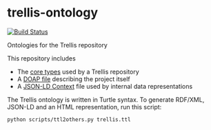 # trellis-ontology

[![Build Status](https://travis-ci.org/trellis-ldp/trellis-ontology.png?branch=master)](https://travis-ci.org/trellis-ldp/trellis-ontology)

Ontologies for the Trellis repository

This repository includes
  * The [core types](trellis.ttl) used by a Trellis repository
  * A [DOAP file](doap.ttl) describing the project itself
  * A [JSON-LD Context](trellisresource.jsonld) file used by internal data representations

The Trellis ontology is written in Turtle syntax. To generate RDF/XML, JSON-LD and an HTML
representation, run this script:

    python scripts/ttl2others.py trellis.ttl


